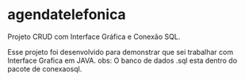 # agendatelefonica
Projeto CRUD com Interface Gráfica e Conexão SQL.

Esse projeto foi desenvolvido para demonstrar que sei trabalhar com Interface Grafica em JAVA. 
obs: O banco de dados .sql esta dentro do pacote de conexaosql.

